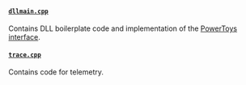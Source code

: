 #### [`dllmain.cpp`](/src/modules/example_powertoy/dllmain.cpp)
Contains DLL boilerplate code and implementation of the [PowerToys interface](/src/modules/interface/).

#### [`trace.cpp`](/src/modules/example_powertoy/trace.cpp)
Contains code for telemetry.
